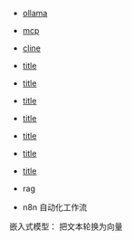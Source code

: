 - [ollama](/ai/ollama.md)
- [mcp](/ai/mcp/index.md)
- [cline](/ai/cline.md)
- [title](/ai/title.md)
- [title](/ai/title.md)
- [title](/ai/title.md)
- [title](/ai/title.md)
- [title](/ai/title.md)
- [title](/ai/title.md)
- [title](/ai/title.md)

- rag
- n8n 自动化工作流

嵌入式模型：
把文本轮换为向量
